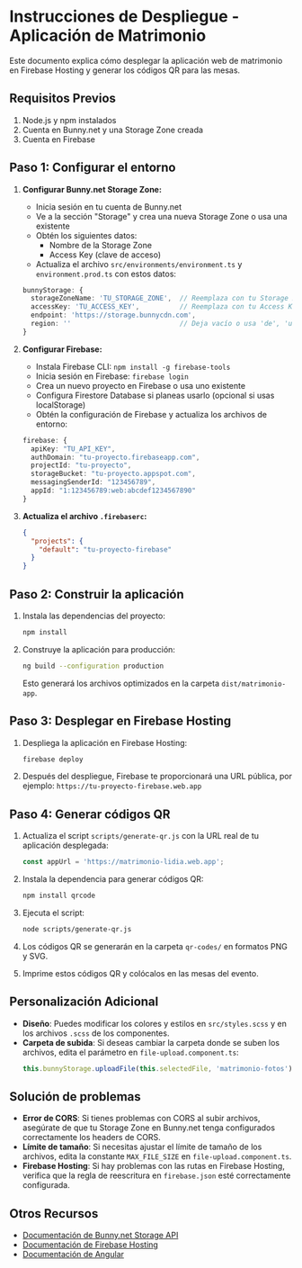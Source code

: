 # Instrucciones de Despliegue - Aplicación de Matrimonio

Este documento explica cómo desplegar la aplicación web de matrimonio en Firebase Hosting y generar los códigos QR para las mesas.

## Requisitos Previos

1. Node.js y npm instalados
2. Cuenta en Bunny.net y una Storage Zone creada
3. Cuenta en Firebase

## Paso 1: Configurar el entorno

1. **Configurar Bunny.net Storage Zone:**

   - Inicia sesión en tu cuenta de Bunny.net
   - Ve a la sección "Storage" y crea una nueva Storage Zone o usa una existente
   - Obtén los siguientes datos:
     - Nombre de la Storage Zone
     - Access Key (clave de acceso)
   - Actualiza el archivo `src/environments/environment.ts` y `environment.prod.ts` con estos datos:

   ```typescript
   bunnyStorage: {
     storageZoneName: 'TU_STORAGE_ZONE',  // Reemplaza con tu Storage Zone
     accessKey: 'TU_ACCESS_KEY',          // Reemplaza con tu Access Key
     endpoint: 'https://storage.bunnycdn.com',
     region: ''                           // Deja vacío o usa 'de', 'uk', etc.
   }
   ```

2. **Configurar Firebase:**

   - Instala Firebase CLI: `npm install -g firebase-tools`
   - Inicia sesión en Firebase: `firebase login`
   - Crea un nuevo proyecto en Firebase o usa uno existente
   - Configura Firestore Database si planeas usarlo (opcional si usas localStorage)
   - Obtén la configuración de Firebase y actualiza los archivos de entorno:

   ```typescript
   firebase: {
     apiKey: "TU_API_KEY",
     authDomain: "tu-proyecto.firebaseapp.com",
     projectId: "tu-proyecto",
     storageBucket: "tu-proyecto.appspot.com",
     messagingSenderId: "123456789",
     appId: "1:123456789:web:abcdef1234567890"
   }
   ```

3. **Actualiza el archivo `.firebaserc`:**

   ```json
   {
     "projects": {
       "default": "tu-proyecto-firebase"
     }
   }
   ```

## Paso 2: Construir la aplicación

1. Instala las dependencias del proyecto:

   ```bash
   npm install
   ```

2. Construye la aplicación para producción:

   ```bash
   ng build --configuration production
   ```

   Esto generará los archivos optimizados en la carpeta `dist/matrimonio-app`.

## Paso 3: Desplegar en Firebase Hosting

1. Despliega la aplicación en Firebase Hosting:

   ```bash
   firebase deploy
   ```

2. Después del despliegue, Firebase te proporcionará una URL pública, por ejemplo:
   `https://tu-proyecto-firebase.web.app`

## Paso 4: Generar códigos QR

1. Actualiza el script `scripts/generate-qr.js` con la URL real de tu aplicación desplegada:

   ```javascript
   const appUrl = 'https://matrimonio-lidia.web.app';
   ```

2. Instala la dependencia para generar códigos QR:

   ```bash
   npm install qrcode
   ```

3. Ejecuta el script:

   ```bash
   node scripts/generate-qr.js
   ```

4. Los códigos QR se generarán en la carpeta `qr-codes/` en formatos PNG y SVG.

5. Imprime estos códigos QR y colócalos en las mesas del evento.

## Personalización Adicional

- **Diseño**: Puedes modificar los colores y estilos en `src/styles.scss` y en los archivos `.scss` de los componentes.
- **Carpeta de subida**: Si deseas cambiar la carpeta donde se suben los archivos, edita el parámetro en `file-upload.component.ts`:
  ```typescript
  this.bunnyStorage.uploadFile(this.selectedFile, 'matrimonio-fotos')
  ```

## Solución de problemas

- **Error de CORS**: Si tienes problemas con CORS al subir archivos, asegúrate de que tu Storage Zone en Bunny.net tenga configurados correctamente los headers de CORS.
- **Límite de tamaño**: Si necesitas ajustar el límite de tamaño de los archivos, edita la constante `MAX_FILE_SIZE` en `file-upload.component.ts`.
- **Firebase Hosting**: Si hay problemas con las rutas en Firebase Hosting, verifica que la regla de reescritura en `firebase.json` esté correctamente configurada.

## Otros Recursos

- [Documentación de Bunny.net Storage API](https://docs.bunny.net/reference/storage-api)
- [Documentación de Firebase Hosting](https://firebase.google.com/docs/hosting)
- [Documentación de Angular](https://angular.io/docs)
